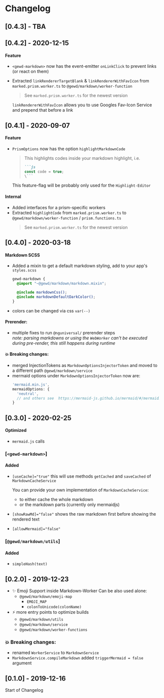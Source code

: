 # Changelog

## [0.4.3] - TBA



## [0.4.2] - 2020-12-15

#### Feature
- `<gewd-markdown>` now has the event-emitter `onLinkClick` to prevent links (or react on them)
- Extracted `linkRendererTargetBlank` & `linkRendererWithFavIcon` from `marked.prism.worker.ts` to `@gewd/markdown/worker-function`
  > See `marked.prism.worker.ts` for the newest version
  
  `linkRendererWithFavIcon` allows you to use Googles Fav-Icon Service and prepend that before a link 

## [0.4.1] - 2020-09-07

#### Feature
- `PrismOptions` now has the option `highlightMarkdownCode`
  > This highlights codes inside your markdown highlight, i.e. 
  > ```markdown
  > ```js
  > const code = true;
  > \```
  > ```
  
  This feature-flag will be probably only used for the `Highlight-Editor`

#### Internal

- Added interfaces for a prism-specific workers
- Extracted `highlightCode` from `marked.prism.worker.ts` to `@gewd/markdown/worker-function` / `prism.functions.ts`
  > See `marked.prism.worker.ts` for the newest version



## [0.4.0] - 2020-03-18

#### Markdown SCSS
- Added a mixin to get a default markdown styling, add to your app's `styles.scss`
  ```scss 
  gewd-markdown {
    @import "~@gewd/markdown/markdown.mixin";
  
    @include markdownCss();
    @include markdownDefaultDarkColor();
  }
  ```
- colors can be changed via css `var(--)`

#### Prerender: 
- multiple fixes to run `@nguniversal/` prerender steps
  <br>*note: parsing markdowns or using the `WebWorker` can't be executed during pre-render, this still happens during runtime*

#### :boom: Breaking changes:
- merged InjectionTokens as `MarkdownOptionsInjectorToken` and moved to a different path `@gewd/markdown/service`
- mermaid options under `MarkdownOptionsInjectorToken` now are:
  ```ts
  'mermaid.min.js',
  mermaidOptions: {
    'neutral',
    // and others see  https://mermaid-js.github.io/mermaid/#/mermaidAPI?id=mermaidapi-configuration-defaults
  }
  ```

## [0.3.0] - 2020-02-25

#### Optimized
- `mermaid.js` calls

### [`<gewd-markdown>`]

#### Added
- `[useCache]="true"` this will use methods `getCached` and `saveCached` of `MarkdownCacheService` 
  
  You can provide your own implementation of `MarkdownCacheService`:
    - to either cache the whole markdown
    - or the markdown parts (currently only mermaidjs)
- `[showRawMd]="false"` shows the raw markdown first before showing the rendered text
- `[allowMermaid]="false"`

### [`@gewd/markdown/utils`]

#### Added
- `simpleHash(text)`

## [0.2.0] - 2019-12-23

- :sparkles: Emoji Support inside Markdown-Worker
  Can be also used alone: 
  - `@gewd/markdown/emoji-map` 
     - `EMOJI_MAP`
     - `colonToUnicode(colonName)`
- :zap: more entry points to optimize builds
  - `@gewd/markdown/utils`
  - `@gewd/markdown/service`
  - `@gewd/markdown/worker-functions`
  
### :boom: Breaking changes:
- renamed `WorkerService` to `MarkdownService`
- `MarkdownService.compileMarkdown` added `triggerMermaid = false` argument


## [0.1.0] - 2019-12-16

Start of Changelog
